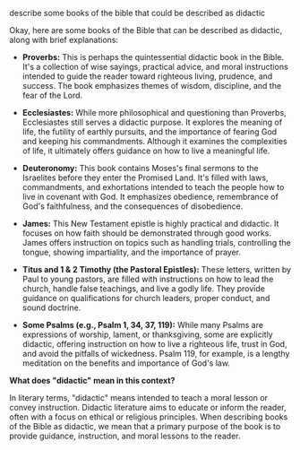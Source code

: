 describe some books of the bible that could be described as didactic

Okay, here are some books of the Bible that can be described as didactic, along with brief explanations:

*   **Proverbs:** This is perhaps the quintessential didactic book in the Bible. It's a collection of wise sayings, practical advice, and moral instructions intended to guide the reader toward righteous living, prudence, and success. The book emphasizes themes of wisdom, discipline, and the fear of the Lord.

*   **Ecclesiastes:** While more philosophical and questioning than Proverbs, Ecclesiastes still serves a didactic purpose. It explores the meaning of life, the futility of earthly pursuits, and the importance of fearing God and keeping his commandments. Although it examines the complexities of life, it ultimately offers guidance on how to live a meaningful life.

*   **Deuteronomy:** This book contains Moses's final sermons to the Israelites before they enter the Promised Land. It's filled with laws, commandments, and exhortations intended to teach the people how to live in covenant with God. It emphasizes obedience, remembrance of God's faithfulness, and the consequences of disobedience.

*   **James:** This New Testament epistle is highly practical and didactic. It focuses on how faith should be demonstrated through good works. James offers instruction on topics such as handling trials, controlling the tongue, showing impartiality, and the importance of prayer.

*   **Titus and 1 & 2 Timothy (the Pastoral Epistles):** These letters, written by Paul to young pastors, are filled with instructions on how to lead the church, handle false teachings, and live a godly life. They provide guidance on qualifications for church leaders, proper conduct, and sound doctrine.

*   **Some Psalms (e.g., Psalm 1, 34, 37, 119):** While many Psalms are expressions of worship, lament, or thanksgiving, some are explicitly didactic, offering instruction on how to live a righteous life, trust in God, and avoid the pitfalls of wickedness. Psalm 119, for example, is a lengthy meditation on the benefits and importance of God's law.

**What does "didactic" mean in this context?**

In literary terms, "didactic" means intended to teach a moral lesson or convey instruction. Didactic literature aims to educate or inform the reader, often with a focus on ethical or religious principles. When describing books of the Bible as didactic, we mean that a primary purpose of the book is to provide guidance, instruction, and moral lessons to the reader.